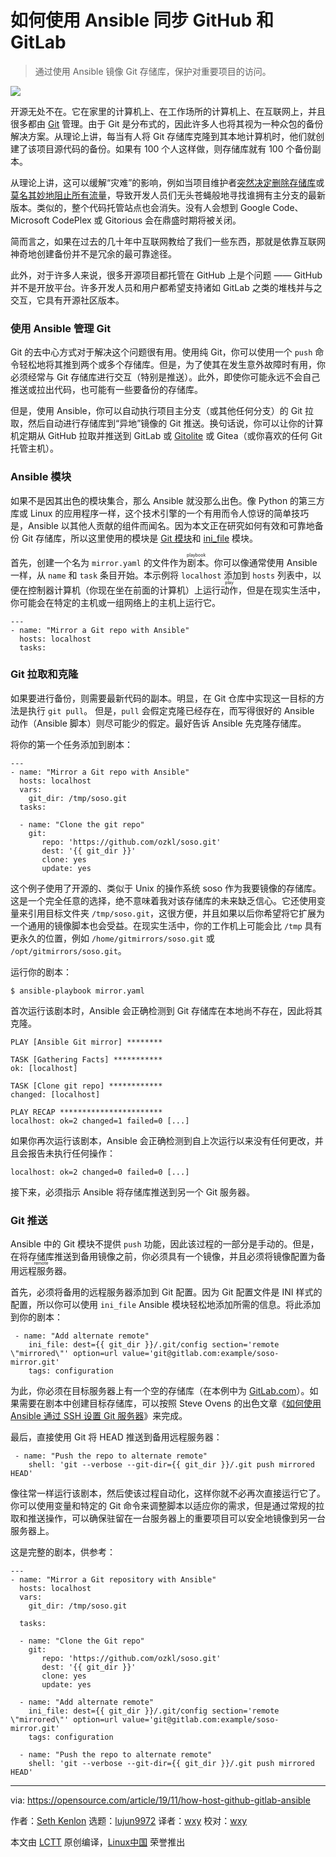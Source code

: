 [#]: collector: (lujun9972)
[#]: translator: (wxy)
[#]: reviewer: (wxy)
[#]: publisher: (wxy)
[#]: url: (https://linux.cn/article-11735-1.html)
[#]: subject: (How to cohost GitHub and GitLab with Ansible)
[#]: via: (https://opensource.com/article/19/11/how-host-github-gitlab-ansible)
[#]: author: (Seth Kenlon https://opensource.com/users/seth)

如何使用 Ansible 同步 GitHub 和 GitLab
======

> 通过使用 Ansible 镜像 Git 存储库，保护对重要项目的访问。

![](https://img.linux.net.cn/data/attachment/album/202001/01/104040fbdu68wosg8o99wg.jpg)

开源无处不在。它在家里的计算机上、在工作场所的计算机上、在互联网上，并且很多都由 [Git][2] 管理。由于 Git 是分布式的，因此许多人也将其视为一种众包的备份解决方案。从理论上讲，每当有人将 Git 存储库克隆到其本地计算机时，他们就创建了该项目源代码的备份。如果有 100 个人这样做，则存储库就有 100 个备份副本。

从理论上讲，这可以缓解“灾难”的影响，例如当项目维护者[突然决定删除存储库][3]或[莫名其妙地阻止所有流量][4]，导致开发人员们无头苍蝇般地寻找谁拥有主分支的最新版本。类似的，整个代码托管站点也会消失。没有人会想到 Google Code、Microsoft CodePlex 或 Gitorious 会在鼎盛时期将被关闭。

简而言之，如果在过去的几十年中互联网教给了我们一些东西，那就是依靠互联网神奇地创建备份并不是冗余的最可靠途径。

此外，对于许多人来说，很多开源项目都托管在 GitHub 上是个问题 —— GitHub 并不是开放平台。许多开发人员和用户都希望支持诸如 GitLab 之类的堆栈并与之交互，它具有开源社区版本。

### 使用 Ansible 管理 Git

Git 的去中心方式对于解决这个问题很有用。使用纯 Git，你可以使用一个 `push` 命令轻松地将其推到两个或多个存储库。但是，为了使其在发生意外故障时有用，你必须经常与 Git 存储库进行交互（特别是推送）。此外，即使你可能永远不会自己推送或拉出代码，也可能有一些要备份的存储库。

但是，使用 Ansible，你可以自动执行项目主分支（或其他任何分支）的 Git 拉取，然后自动进行存储库到“异地”镜像的 Git 推送。换句话说，你可以让你的计算机定期从 GitHub 拉取并推送到 GitLab 或 [Gitolite][5] 或 Gitea（或你喜欢的任何 Git 托管主机）。

### Ansible 模块

如果不是因其出色的模块集合，那么 Ansible 就没那么出色。像 Python 的第三方库或 Linux 的应用程序一样，这个技术引擎的一个有用而令人惊讶的简单技巧是，Ansible 以其他人贡献的组件而闻名。因为本文正在研究如何有效和可靠地备份 Git 存储库，所以这里使用的模块是 [Git 模块][6]和 [ini_file][7] 模块。

首先，创建一个名为 `mirror.yaml` 的文件作为<ruby>剧本<rt>playbook</rt></ruby>。你可以像通常使用 Ansible 一样，从 `name` 和 `task` 条目开始。本示例将 `localhost` 添加到 `hosts` 列表中，以便在控制器计算机（你现在坐在前面的计算机）上运行<ruby>动作<rt>play</rt></ruby>，但是在现实生活中，你可能会在特定的主机或一组网络上的主机上运行它。

```
---
- name: "Mirror a Git repo with Ansible"
  hosts: localhost
  tasks:
```

### Git 拉取和克隆

如果要进行备份，则需要最新代码的副本。明显，在 Git 仓库中实现这一目标的方法是执行 `git pull`。 但是，`pull` 会假定克隆已经存在，而写得很好的 Ansible 动作（Ansible 脚本）则尽可能少的假定。最好告诉 Ansible 先克隆存储库。

将你的第一个任务添加到剧本：

```
---
- name: "Mirror a Git repo with Ansible"
  hosts: localhost
  vars:
    git_dir: /tmp/soso.git
  tasks:

  - name: "Clone the git repo"
    git:
       repo: 'https://github.com/ozkl/soso.git'
       dest: '{{ git_dir }}'
       clone: yes
       update: yes
```

这个例子使用了开源的、类似于 Unix 的操作系统 soso 作为我要镜像的存储库。这是一个完全任意的选择，绝不意味着我对该存储库的未来缺乏信心。它还使用变量来引用目标文件夹 `/tmp/soso.git`，这很方便，并且如果以后你希望将它扩展为一个通用的镜像脚本也会受益。在现实生活中，你的工作机上可能会比 `/tmp` 具有更永久的位置，例如 `/home/gitmirrors/soso.git` 或 `/opt/gitmirrors/soso.git`。

运行你的剧本：

```
$ ansible-playbook mirror.yaml
```

首次运行该剧本时，Ansible 会正确检测到 Git 存储库在本地尚不存在，因此将其克隆。

```
PLAY [Ansible Git mirror] ********

TASK [Gathering Facts] ***********
ok: [localhost]

TASK [Clone git repo] ************
changed: [localhost]

PLAY RECAP ***********************
localhost: ok=2 changed=1 failed=0 [...]
```

如果你再次运行该剧本，Ansible 会正确检测到自上次运行以来没有任何更改，并且会报告未执行任何操作：

```
localhost: ok=2 changed=0 failed=0 [...]
```

接下来，必须指示 Ansible 将存储库推送到另一个 Git 服务器。

### Git 推送

Ansible 中的 Git 模块不提供 `push` 功能，因此该过程的一部分是手动的。但是，在将存储库推送到备用镜像之前，你必须具有一个镜像，并且必须将镜像配置为备用<ruby>远程服务器<rt>remote</rt></ruby>。

首先，必须将备用的远程服务器添加到 Git 配置。因为 Git 配置文件是 INI 样式的配置，所以你可以使用 `ini_file` Ansible 模块轻松地添加所需的信息。将此添加到你的剧本：

```
 - name: "Add alternate remote"
    ini_file: dest={{ git_dir }}/.git/config section='remote \"mirrored\"' option=url value='git@gitlab.com:example/soso-mirror.git'
    tags: configuration
```

为此，你必须在目标服务器上有一个空的存储库（在本例中为 [GitLab.com][9]）。如果需要在剧本中创建目标存储库，可以按照 Steve Ovens 的出色文章《[如何使用 Ansible 通过 SSH 设置 Git 服务器][10]》来完成。

最后，直接使用 Git 将 HEAD 推送到备用远程服务器：

```
 - name: "Push the repo to alternate remote"
    shell: 'git --verbose --git-dir={{ git_dir }}/.git push mirrored HEAD'
```

像往常一样运行该剧本，然后使该过程自动化，这样你就不必再次直接运行它了。你可以使用变量和特定的 Git 命令来调整脚本以适应你的需求，但是通过常规的拉取和推送操作，可以确保驻留在一台服务器上的重要项目可以安全地镜像到另一台服务器上。

这是完整的剧本，供参考：

```
---
- name: "Mirror a Git repository with Ansible"
  hosts: localhost
  vars:
    git_dir: /tmp/soso.git

  tasks:

  - name: "Clone the Git repo"
    git:
       repo: 'https://github.com/ozkl/soso.git'
       dest: '{{ git_dir }}'
       clone: yes
       update: yes

  - name: "Add alternate remote"
    ini_file: dest={{ git_dir }}/.git/config section='remote \"mirrored\"' option=url value='git@gitlab.com:example/soso-mirror.git'
    tags: configuration
 
  - name: "Push the repo to alternate remote"
    shell: 'git --verbose --git-dir={{ git_dir }}/.git push mirrored HEAD'
```

--------------------------------------------------------------------------------

via: https://opensource.com/article/19/11/how-host-github-gitlab-ansible

作者：[Seth Kenlon][a]
选题：[lujun9972][b]
译者：[wxy](https://github.com/wxy)
校对：[wxy](https://github.com/wxy)

本文由 [LCTT](https://github.com/LCTT/TranslateProject) 原创编译，[Linux中国](https://linux.cn/) 荣誉推出

[a]: https://opensource.com/users/seth
[b]: https://github.com/lujun9972
[1]: https://opensource.com/sites/default/files/styles/image-full-size/public/lead-images/programming-code-keyboard-laptop.png?itok=pGfEfu2S (Hands programming)
[2]: https://opensource.com/resources/what-is-git
[3]: https://github.com/AntiMicro/antimicro/issues/3
[4]: https://opensource.com/article/19/10/how-community-saved-artwork-creative-commons
[5]: https://opensource.com/article/19/4/server-administration-git
[6]: https://docs.ansible.com/ansible/latest/modules/git_module.html
[7]: https://docs.ansible.com/ansible/latest/modules/ini_file_module.html
[8]: mailto:git@gitlab.com
[9]: http://GitLab.com
[10]: https://opensource.com/article/17/8/ansible-environment-management
